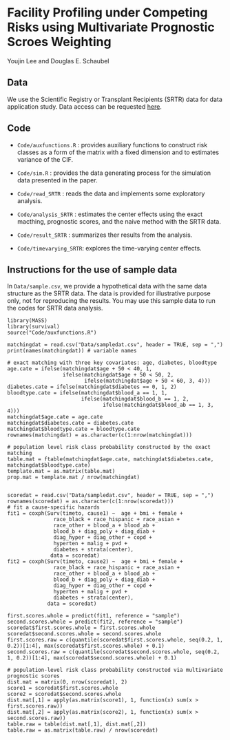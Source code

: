 # Facility Profiling under Competing Risks using Multivariate Prognostic Scroes Weighting

Youjin Lee and Douglas E. Schaubel

## Data

We use the Scientific Registry or Transplant Recipients (SRTR) data for data application study. Data access can be requested [here](https://www.srtr.org/requesting-srtr-data/data-requests).


## Code

- `Code/auxfunctions.R` : provides auxiliary functions to construct risk classes as a form of the matrix with a fixed dimension and to estimates variance of the CIF. 

- `Code/sim.R` : provides the data generating process for the simulation data presented in the paper. 

- `Code/read_SRTR` : reads the data and implements some exploratory analysis. 
 
- `Code/analysis_SRTR` : estimates the center effects using the exact macthing, prognostic scores, and the naive method with the SRTR data. 

- `Code/result_SRTR` : summarizes ther results from the analysis. 

- `Code/timevarying_SRTR`: explores the time-varying center effects. 

## Instructions for the use of sample data

In `Data/sample.csv`, we provide a hypothetical data with the same data structure as the SRTR data. The data is provided for illustrative purpose only, not for reproducing the results. You may use this sample data to run the codes for SRTR data analysis.

```{r}
library(MASS)
library(survival)
source("Code/auxfunctions.R")

matchingdat = read.csv("Data/sampledat.csv", header = TRUE, sep = ",")
print(names(matchingdat)) # variable names

# exact matching with three key covariates: age, diabetes, bloodtype
age.cate = ifelse(matchingdat$age + 50 < 40, 1, 
                  ifelse(matchingdat$age + 50 < 50, 2, 
                         ifelse(matchingdat$age + 50 < 60, 3, 4)))
diabetes.cate = ifelse(matchingdat$diabetes == 0, 1, 2)
bloodtype.cate = ifelse(matchingdat$blood_a == 1, 1, 
                        ifelse(matchingdat$blood_b == 1, 2, 
                               ifelse(matchingdat$blood_ab == 1, 3, 4)))
matchingdat$age.cate = age.cate
matchingdat$diabetes.cate = diabetes.cate
matchingdat$bloodtype.cate = bloodtype.cate
rownames(matchingdat) = as.character(c(1:nrow(matchingdat)))

# population level risk class probability constructed by the exact matching
table.mat = ftable(matchingdat$age.cate, matchingdat$diabetes.cate, matchingdat$bloodtype.cate)
template.mat = as.matrix(table.mat) 
prop.mat = template.mat / nrow(matchingdat)


scoredat = read.csv("Data/sampledat.csv", header = TRUE, sep = ",")
rownames(scoredat) = as.character(c(1:nrow(scoredat)))
# fit a cause-specific hazards
fit1 = coxph(Surv(timeto, cause1) ~  age + bmi + female +     
               race_black + race_hispanic + race_asian +  
               race_other + blood_a + blood_ab +     
               blood_b + diag_poly + diag_diab +     
               diag_hyper + diag_other + copd +        
               hyperten + malig + pvd +       
               diabetes + strata(center), 
              data = scoredat)
fit2 = coxph(Surv(timeto, cause2) ~  age + bmi + female +     
               race_black + race_hispanic + race_asian +  
               race_other + blood_a + blood_ab +     
               blood_b + diag_poly + diag_diab +     
               diag_hyper + diag_other + copd +        
               hyperten + malig + pvd +       
               diabetes + strata(center), 
             data = scoredat)

first.scores.whole = predict(fit1, reference = "sample")
second.scores.whole = predict(fit2, reference = "sample")
scoredat$first.scores.whole = first.scores.whole
scoredat$second.scores.whole = second.scores.whole
first.scores.raw = c(quantile(scoredat$first.scores.whole, seq(0.2, 1, 0.2))[1:4], max(scoredat$first.scores.whole) + 0.1)
second.scores.raw = c(quantile(scoredat$second.scores.whole, seq(0.2, 1, 0.2))[1:4], max(scoredat$second.scores.whole) + 0.1)  

# population-level risk class probability constructed via multivariate prognostic scores
dist.mat = matrix(0, nrow(scoredat), 2)
score1 = scoredat$first.scores.whole
score2 = scoredat$second.scores.whole
dist.mat[,1] = apply(as.matrix(score1), 1, function(x) sum(x > first.scores.raw))
dist.mat[,2] = apply(as.matrix(score2), 1, function(x) sum(x > second.scores.raw))
table.raw = table(dist.mat[,1], dist.mat[,2])
table.raw = as.matrix(table.raw) / nrow(scoredat)
```

